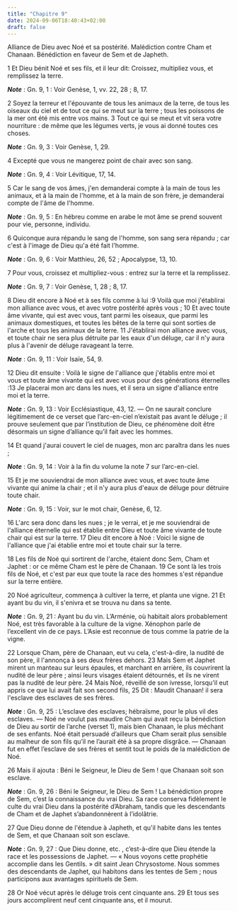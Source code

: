 ```yaml
---
title: "Chapitre 9"
date: 2024-09-06T18:40:43+02:00
draft: false
---
```



Alliance de Dieu avec Noé et sa postérité.
Malédiction contre Cham et Chanaan.
Bénédiction en faveur de Sem et de Japheth.


1 Et Dieu bénit Noé et ses fils, et il leur dit: Croissez, multipliez vous, et remplissez la terre.

***Note*** :  Gn. 9, 1 : Voir Genèse, 1, vv. 22, 28 ; 8, 17.

2 Soyez la terreur et l'épouvante de tous les animaux de la terre, de tous les oiseaux du ciel et de tout ce qui se meut sur la terre ; tous les poissons de la mer ont été mis entre vos mains. 3 Tout ce qui se meut et vit sera votre nourriture : de même que les légumes verts, je vous ai donné toutes ces choses.

***Note*** :  Gn. 9, 3 : Voir Genèse, 1, 29.

4 Excepté que vous ne mangerez point de chair avec son sang.

***Note*** :  Gn. 9, 4 : Voir Lévitique, 17, 14.

5 Car le sang de vos âmes, j'en demanderai compte à la main de tous les animaux, et à la main de l'homme, et à la main de son frère, je demanderai compte de l'âme de l'homme.

***Note*** :  Gn. 9, 5 : En hébreu comme en arabe le mot âme se prend souvent pour vie, personne, individu.

6 Quiconque aura répandu le sang de l'homme, son sang sera répandu ; car c'est à l'image de Dieu qu'a été fait l'homme.

***Note*** :  Gn. 9, 6 : Voir Matthieu, 26, 52 ; Apocalypse, 13, 10.

7 Pour vous, croissez et multipliez-vous : entrez sur la terre et la remplissez.

***Note*** :  Gn. 9, 7 : Voir Genèse, 1, 28 ; 8, 17.


8 Dieu dit encore à Noé et à ses fils comme à lui :9 Voilà que moi j'établirai mon alliance avec vous, et avec votre postérité après vous ; 10 Et avec toute âme vivante, qui est avec vous, tant parmi les oiseaux, que parmi les animaux domestiques, et toutes les bêtes de la terre qui sont sorties de l'arche et tous les animaux de la terre. 11 J'établirai mon alliance avec vous, et toute chair ne sera plus détruite par les eaux d'un déluge, car il n'y aura plus à l'avenir de déluge ravageant la terre.

***Note*** :  Gn. 9, 11 : Voir Isaïe, 54, 9.

12 Dieu dit ensuite : Voilà le signe de l'alliance que j'établis entre moi et vous et toute âme vivante qui est avec vous pour des générations éternelles :13 Je placerai mon arc dans les nues, et il sera un signe d'alliance entre moi et la terre.

***Note*** :  Gn. 9, 13 : Voir Ecclésiastique, 43, 12. ― On ne saurait conclure légitimement de ce verset que l’arc-en-ciel n’existait pas avant le déluge ; il prouve seulement que par l’institution de Dieu, ce phénomène doit être désormais un signe d’alliance qu’il fait avec les hommes.

14 Et quand j'aurai couvert le ciel de nuages, mon arc paraîtra dans les nues ;

***Note*** :  Gn. 9, 14 : Voir à la fin du volume la note 7 sur l’arc-en-ciel.

15 Et je me souviendrai de mon alliance avec vous, et avec toute âme vivante qui anime la chair ; et il n'y aura plus d'eaux de déluge pour détruire toute chair.

***Note*** :  Gn. 9, 15 : Voir, sur le mot chair, Genèse, 6, 12.

16 L'arc sera donc dans les nues ; je le verrai, et je me souviendrai de l'alliance éternelle qui est établie entre Dieu et toute âme vivante de toute chair qui est sur la terre. 17 Dieu dit encore à Noé : Voici le signe de l'alliance que j'ai établie entre moi et toute chair sur la terre.


18 Les fils de Noé qui sortirent de l'arche, étaient donc Sem, Cham et Japhet : or ce même Cham est le père de Chanaan. 19 Ce sont là les trois fils de Noé, et c'est par eux que toute la race des hommes s'est répandue sur la terre entière.


20 Noé agriculteur, commença à cultiver la terre, et planta une vigne. 21 Et ayant bu du vin, il s'enivra et se trouva nu dans sa tente.

***Note*** :  Gn. 9, 21 : Ayant bu du vin. L’Arménie, où habitait alors probablement Noé, est très favorable à la culture de la vigne. Xénophon parle de l’excellent vin de ce pays. L’Asie est reconnue de tous comme la patrie de la vigne.

22 Lorsque Cham, père de Chanaan, eut vu cela, c'est-à-dire, la nudité de son père, il l'annonça à ses deux frères dehors. 23 Mais Sem et Japhet mirent un manteau sur leurs épaules, et marchant en arrière, ils couvrirent la nudité de leur père ; ainsi leurs visages étaient détournés, et ils ne virent pas la nudité de leur père. 24 Mais Noé, réveillé de son ivresse, lorsqu'il eut appris ce que lui avait fait son second fils, 25 Dit : Maudit Chanaan! il sera l'esclave des esclaves de ses frères.

***Note*** :  Gn. 9, 25 : L’esclave des esclaves; hébraïsme, pour le plus vil des esclaves. ― Noé ne voulut pas maudire Cham qui avait reçu la bénédiction de Dieu au sortir de l’arche (verset 1), mais bien Chanaan, le plus méchant de ses enfants. Noé était persuadé d’ailleurs que Cham serait plus sensible au malheur de son fils qu’il ne l’aurait été à sa propre disgrâce. ― Chanaan fut en effet l’esclave de ses frères et sentit tout le poids de la malédiction de Noé.


26 Mais il ajouta : Béni le Seigneur, le Dieu de Sem ! que Chanaan soit son esclave.

***Note*** :  Gn. 9, 26 : Béni le Seigneur, le Dieu de Sem ! La bénédiction propre de Sem, c’est la connaissance du vrai Dieu. Sa race conserva fidèlement le culte du vrai Dieu dans la postérité d’Abraham, tandis que les descendants de Cham et de Japhet s’abandonnèrent à l’idolâtrie.

27 Que Dieu donne de l'étendue à Japheth, et qu'il habite dans les tentes de Sem, et que Chanaan soit son esclave.

***Note*** :  Gn. 9, 27 : Que Dieu donne, etc. , c’est-à-dire que Dieu étende la race et les possessions de Japhet. ― « Nous voyons cette prophétie accomplie dans les Gentils. » dit saint Jean Chrysostome. Nous sommes des descendants de Japhet, qui habitons dans les tentes de Sem ; nous participons aux avantages spirituels de Sem.


28 Or Noé vécut après le déluge trois cent cinquante ans. 29 Et tous ses jours accomplirent neuf cent cinquante ans, et il mourut.

